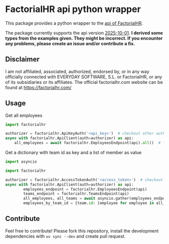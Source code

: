 # FactorialHR api python wrapper

This package provides a python wrapper to the [api of FactorialHR](https://apidoc.factorialhr.com/docs).

The package currently supports the api version [2025-10-01](https://apidoc.factorialhr.com/v2025-10-01/docs/getting-started).
**I derived some types from the examples given. They might be incorrect. If you encounter any problems, please create an issue and/or contribute a fix.**

## Disclaimer

I am not affiliated, associated, authorized, endorsed by, or in any way officially connected with EVERYDAY SOFTWARE, S.L. or FactorialHR, or any of its subsidiaries or its affiliates. The official factorialhr.com website can be found at https://factorialhr.com/

## Usage

Get all employees
```python
import factorialhr

authorizer = factorialhr.ApiKeyAuth('<api_key>')  # checkout other authorization methods
async with factorialhr.ApiClient(auth=authorizer) as api:
    all_employees = await factorialhr.EmployeesEndpoint(api).all()  # fetches all employees. on big companies you might want to increase the timeout by using timeout=...
```
Get a dictionary with team id as key and a list of member as value
```python
import asyncio

import factorialhr

authorizer = factorialhr.AccessTokenAuth('<access_token>')  # checkout other authorization methods
async with factorialhr.ApiClient(auth=authorizer) as api:
        employees_endpoint = factorialhr.EmployeesEndpoint(api)
        teams_endpoint = factorialhr.TeamsEndpoint(api)
        all_employees, all_teams = await asyncio.gather(employees_endpoint.all(), teams_endpoint.all())  # remember to increase the timeout if you have a lot of employees or teams
        employees_by_team_id = {team.id: [employee for employee in all_employees.data() if employee.id in team.employee_ids] for team in all_teams.data()}
```

## Contribute

Feel free to contribute! Please fork this repository, install the development dependencies with `uv sync --dev`
and create pull request.

